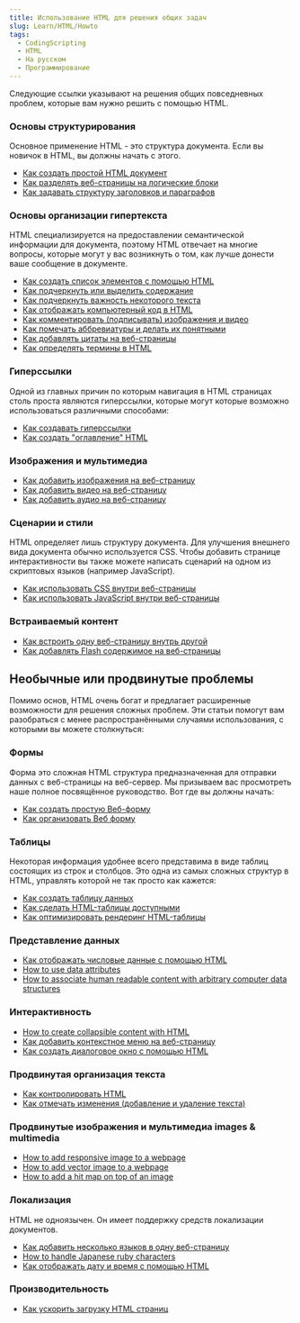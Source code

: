 ```yaml
---
title: Использование HTML для решения общих задач
slug: Learn/HTML/Howto
tags:
  - CodingScripting
  - HTML
  - На русском
  - Программирование
---
```


Следующие ссылки указывают на решения общих повседневных проблем, которые вам нужно решить с помощью HTML.

### Основы структурирования

Основное применение HTML - это структура документа. Если вы новичок в HTML, вы должны начать с этого.

- [Как создать простой HTML документ](/en-US/Learn/HTML/Introduction_to_HTML/Getting_started#Anatomy_of_an_HTML_document)
- [Как разделять веб-страницы на логические блоки](/ru/docs/Learn/HTML/Howto/Divide_a_webpage_into_logical_sections)
- [Как задавать структуру заголовков и параграфов](/en-US/Learn/HTML/Introduction_to_HTML/HTML_text_fundamentals#The_basics_headings_and_paragraphs)

### Основы организации гипертекста

HTML специализируется на предоставлении семантической информации для документа, поэтому HTML отвечает на многие вопросы, которые могут у вас возникнуть о том, как лучше донести ваше сообщение в документе.

- [Как создать список элементов с помощью HTML](/en-US/Learn/HTML/Introduction_to_HTML/HTML_text_fundamentals#Lists)
- [Как подчеркнуть или выделить содержание](/en-US/Learn/HTML/Introduction_to_HTML/HTML_text_fundamentals#Emphasis_and_importance)
- [Как подчеркнуть важность некоторого текста](/en-US/Learn/HTML/Introduction_to_HTML/HTML_text_fundamentals#Emphasis_and_importance)
- [Как отображать компьютерный код в HTML](/en-US/Learn/HTML/Introduction_to_HTML/Advanced_text_formatting#Representing_computer_code)
- [Как комментировать (подписывать) изображения и видео](/en-US/Learn/HTML/Multimedia_and_embedding/Images_in_HTML#Annotating_images_with_figures_and_figure_captions)
- [Как помечать аббревиатуры и делать их понятными](/en-US/Learn/HTML/Introduction_to_HTML/Advanced_text_formatting#Abbreviations)
- [Как добавлять цитаты на веб-страницы](/en-US/Learn/HTML/Introduction_to_HTML/Advanced_text_formatting#Quotations)
- [Как определять термины в HTML](/ru/docs/Learn/HTML/Howto/Define_terms_with_HTML)

### Гиперссылки

Одной из главных причин по которым навигация в HTML страницах столь проста являются гиперссылки, которые могут которые возможно использоваться различными способами:

- [Как создавать гиперссылки](/en-US/Learn/HTML/Introduction_to_HTML/Creating_hyperlinks)
- [Как создать "оглавление" HTML](/en-US/Learn/HTML/Introduction_to_HTML/Creating_hyperlinks#Active_learning_creating_a_navigation_menu)

### Изображения и мультимедиа

- [Как добавить изображения на веб-страницу](/en-US/Learn/HTML/Multimedia_and_embedding/Images_in_HTML#How_do_we_put_an_image_on_a_webpage)
- [Как добавить видео на веб-страницу](/en-US/Learn/HTML/Multimedia_and_embedding/Video_and_audio_content)
- [Как добавить аудио на веб-страницу](/en-US/Learn/HTML/Multimedia_and_embedding/Video_and_audio_content)

### Сценарии и стили

HTML определяет лишь структуру документа. Для улучшения внешнего вида документа обычно используется CSS. Чтобы добавить странице интерактивности вы также можете написать сценарий на одном из скриптовых языков (например JavaScript).

- [Как использовать CSS внутри веб-страницы](/en-US/Learn/CSS/Introduction_to_CSS/How_CSS_works#How_to_apply_your_CSS_to_your_HTML)
- [Как использовать JavaScript внутри веб-страницы](/ru/docs/Learn/HTML/Howto/Use_JavaScript_within_a_webpage)

### Встраиваемый контент

- [Как встроить одну веб-страницу внутрь другой](/en-US/Learn/HTML/Multimedia_and_embedding/Other_embedding_technologies)
- [Как добавлять Flash содержимое на веб-страницы](/en-US/Learn/HTML/Multimedia_and_embedding/Other_embedding_technologies#The_%3Cembed%3E_and_%3Cobject%3E_elements)

## Необычные или продвинутые проблемы

Помимо основ, HTML очень богат и предлагает расширенные возможности для решения сложных проблем. Эти статьи помогут вам разобраться с менее распространёнными случаями использования, с которыми вы можете столкнуться:

### Формы

Форма это сложная HTML структура предназначенная для отправки данных с веб-страницы на веб-сервер. Мы призываем вас просмотреть наше полное посвящённое руководство. Вот где вы должны начать:

- [Как создать простую Веб-форму](/ru/docs/Web/Guide/HTML/Forms/My_first_HTML_form)
- [Как организовать Веб форму](/ru/docs/Web/Guide/HTML/Forms/How_to_structure_an_HTML_form)

### Таблицы

Некоторая информация удобнее всего представима в виде таблиц состоящих из строк и столбцов. Это одна из самых сложных структур в HTML, управлять которой не так просто как кажется:

- [Как создать таблицу данных](/ru/docs/Learn/HTML/Howto/Create_a_data_spreadsheet)
- [Как сделать HTML-таблицы доступными](/ru/docs/Learn/HTML/Howto/Make_HTML_tables_accessible)
- [Как оптимизировать рендеринг HTML-таблицы](/ru/docs/Learn/HTML/Howto/Optimize_HTML_table_rendering)

### Представление данных

- [Как отображать числовые данные с помощью HTML](/ru/docs/Learn/HTMLHowto/Represent_numeric_values_with_HTML)
- [How to use data attributes](/ru/docs/Learn/HTML/Howto/Use_data_attributes)
- [How to associate human readable content with arbitrary computer data structures](/ru/docs/Learn/HTML/Howto/Associate_human_readable_content_with_arbitrary_computer_data_structures)

### Интерактивность

- [How to create collapsible content with HTML](/ru/docs/Learn/HTML/Howto/Create_collapsible_content_with_HTML)
- [Как добавить контекстное меню на веб-страницу](/ru/docs/Learn/HTML/Howto/Add_context_menus_to_a_webpage)
- [Как создать диалоговое окно с помощью HTML](/ru/docs/Learn/HTML/Howto/Create_dialog_boxes_with_HTML)

### Продвинутая организация текста

- [Как контролировать HTML](/ru/docs/Learn/HTML/Howto/Take_control_of_HTML_line_breaking)
- [Как отмечать изменения (добавление и удаление текста)](/ru/docs/Learn/HTML/Howto/Mark_text_insertion_and_deletion)

### Продвинутые изображения и мультимедиа images & multimedia

- [How to add responsive image to a webpage](/ru/docs/Learn/HTML/Multimedia_and_embedding/Responsive_images)
- [How to add vector image to a webpage](/ru/docs/Learn/HTML/Multimedia_and_embedding/Adding_vector_graphics_to_the_Web)
- [How to add a hit map on top of an image](/ru/docs/Learn/HTML/Howto/Add_a_hit_map_on_top_of_an_image)

### Локализация

HTML не одноязычен. Он имеет поддержку средств локализации документов.

- [Как добавить несколько языков в одну веб-страницу](/ru/docs/Learn/HTML/Howto/Add_multiple_languages_into_a_single_webpage)
- [How to handle Japanese ruby characters](/ru/docs/Learn/HTML/Howto/Handle_Japanese_ruby_characters)
- [Как отображать дату и время с помощью HTML](/ru/docs/Learn/HTML/Howto/Display_time_and_date_with_HTML)

### Производительность

- [Как ускорить загрузку HTML страниц](/ru/docs/Learn/HTML/Howto/Author_fast-loading_HTML_pages)
